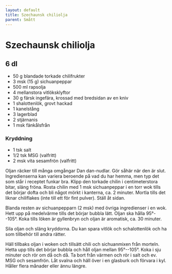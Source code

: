 ```yaml
---
layout: default
title: Szechaunsk chiliolja
parent: Smått
---
```

# Szechaunsk chiliolja

## 6 dl

- 50 g blandade torkade chilifrukter
- 3 msk (15 g) sichuanpeppar
- 500 ml rapsolja
- 4 mellanstora vitlöksklyftor
- 30 g färsk ingefära, krossad med bredsidan av en kniv
- 1 shalottenlök, grovt hackad
- 1 kanelstång
- 3 lagerblad
- 2 stjärnanis
- 1 msk fänkålsfrån


### Kryddning

- 1 tsk salt
- 1/2 tsk MSG (valfritt)
- 2 msk vita sesamfrön (valfritt)


Oljan räcker till många omgångar Dan dan-nudlar. Gör såhär när den är slut. Ingredienserna
kan variera beroende på vad du har hemma, men typ det som står i receptet funkar bra.
Klipp den torkade chilin i centimeterstora bitar, släng fröna. Rosta chilin med 1 msk
sichuanpeppar i en torr wok tills det börjar dofta och bli något mörkt i kanterna, ca. 2
minuter. Mortla tills det liknar chiliflakes (inte till ett för fint pulver). Ställ åt
sidan.

Blanda resten av sichuanpepparn (2 msk) med övriga ingredienser i en wok. Hett upp på
medelvärme tills det börjar bubbla lätt. Oljan ska hålla 95°--105°. Koka tills löken är
gyllenbryn och oljan är aromatisk, ca. 30 minuter.

Sila oljan och släng kryddorna. Du kan spara vitlök och schalottenlök och ha som tillbehör
till andra rätter.

Häll tillbaks oljan i woken och tillsätt chili och sichuanmixen från morteln. Hetta upp
tills det börjar bubbla och håll oljan mellan 95°--105°. Koka i sju minuter och rör om då
och då. Ta bort från värmen och rör i salt och ev. MSG och sesamfrön. Låt svalna och häll
över i en glasburk och förvara i kyl. Håller flera månader eller ännu längre.

